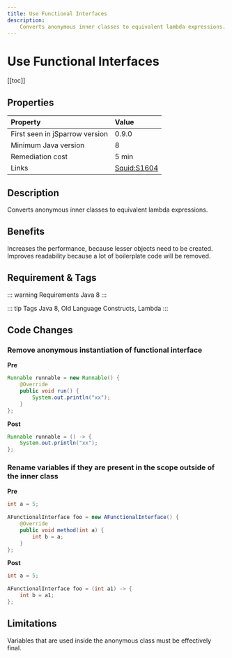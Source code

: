 ```yaml
---
title: Use Functional Interfaces 
description:
    Converts anonymous inner classes to equivalent lambda expressions.
---
```


# Use Functional Interfaces

[[toc]]

## Properties

| Property                        | Value |
|:------------------------------- |:----- |
| First seen in jSparrow version  | 0.9.0 |
| Minimum Java version            | 8     |
| Remediation cost                | 5 min |
| Links                           | [Squid:S1604](https://sonarcloud.io/organizations/default/rules?open=squid%3AS1604&rule_key=squid%3AS1604) |

## Description

Converts anonymous inner classes to equivalent lambda expressions.

## Benefits

Increases the performance, because lesser objects need to be created. Improves readability because a lot of boilerplate code will be removed.

## Requirement & Tags

::: warning Requirements
Java 8
:::

::: tip Tags
Java 8, Old Language Constructs, Lambda
:::

## Code Changes

### Remove anonymous instantiation of functional interface

__Pre__

```java
Runnable runnable = new Runnable() {
    @Override
    public void run() {
        System.out.println("xx");
    }
};
```

__Post__

```java
Runnable runnable = () -> {
    System.out.println("xx");
};
```

### Rename variables if they are present in the scope outside of the inner class

__Pre__

```java
int a = 5;
    
AFunctionalInterface foo = new AFunctionalInterface() {
    @Override
    public void method(int a) {
        int b = a;
    }
};
```

__Post__

```java
int a = 5;
 
AFunctionalInterface foo = (int a1) -> {
    int b = a1;
};
```

## Limitations

Variables that are used inside the anonymous class must be effectively final.